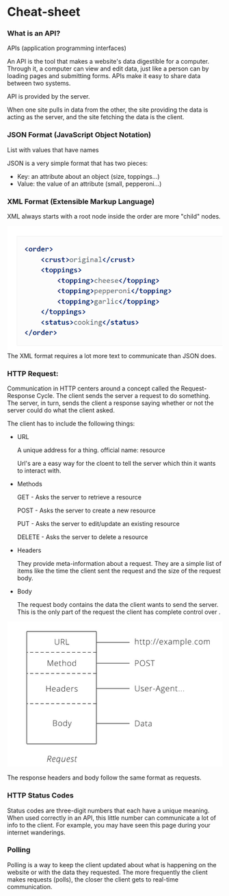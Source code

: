 # Cheat-sheet ##


### What is an API?
APIs (application programming interfaces)

An API is the tool that makes a website's data digestible for a computer. Through it, a computer can view and edit data, just like a person can by loading pages and submitting forms. APIs make it easy to share data between two systems.

API is provided by the server.

When one site pulls in data from the other, the site providing the data is acting as the server, and the site fetching the data is the client.

### JSON Format (JavaScript Object Notation)

List with values that have names

JSON is a very simple format that has two pieces:
* Key: an attribute about an object (size, toppings...)
* Value: the value of an attribute (small, pepperoni...)

### XML Format (Extensible Markup Language)

XML always starts with a root node inside the order are more "child" nodes. 

![](node.PNG)
The XML format requires a lot more text to communicate than JSON does.

### HTTP Request:
Communication in HTTP centers around a concept called the Request-Response Cycle. The client sends the server a request to do something. The server, in turn, sends the client a response saying whether or not the server could do what the client asked.

The client has to include the following things:
  * URL

    A unique address for a thing. official name: resource

    Url's are a easy way for the cloent to tell the server which thin it wants to interact with.
  * Methods

    GET - Asks the server to retrieve a resource

    POST - Asks the server to create a new resource

    PUT - Asks the server to edit/update an existing resource
    
    DELETE - Asks the server to delete a resource

  * Headers

    They provide meta-information about a request. They are a simple list of items like the time the client sent the request and the size of the request body.
  * Body

    The request body contains the data the client wants to send the server. This is the only part of the request the client has complete control over .

![](http.PNG)

The response headers and body follow the same format as requests.
### HTTP Status Codes

Status codes are three-digit numbers that each have a unique meaning. When used correctly in an API, this little number can communicate a lot of info to the client. For example, you may have seen this page during your internet wanderings.
### Polling
Polling is a way to keep the client updated about what is happening on the website or with the data they requested.
The more frequently the client makes requests (polls), the closer the client gets to real-time communication.
